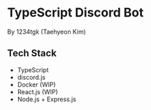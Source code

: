 # TypeScript Discord Bot

By 1234tgk (Taehyeon Kim)

## Tech Stack

-   TypeScript
-   discord.js
-   Docker (WIP)
-   React.js (WIP)
-   Node.js + Express.js
